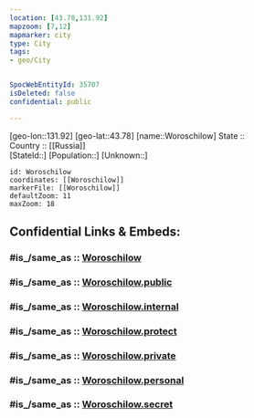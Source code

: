 ```yaml
---
location: [43.78,131.92] 
mapzoom: [7,12] 
mapmarker: city 
type: City
tags:
- geo/City


SpocWebEntityId: 35707
isDeleted: false
confidential: public

---
```

[geo-lon::131.92] 
[geo-lat::43.78] 
[name::Woroschilow] 
State ::  
Country :: [[Russia]]  
[StateId::] 
[Population::] 
[Unknown::] 


```leaflet
id: Woroschilow
coordinates: [[Woroschilow]] 
markerFile: [[Woroschilow]] 
defaultZoom: 11 
maxZoom: 18
```


## Confidential Links & Embeds: 

### #is_/same_as :: [Woroschilow](/_Standards/Earth/Continent/Asia/Asia~North/Asia~NorthEast/Primorsky_Krai/City/Woroschilow.md) 

### #is_/same_as :: [Woroschilow.public](/_public/Earth/Continent/Asia/Asia~North/Asia~NorthEast/Primorsky_Krai/City/Woroschilow.public.md) 

### #is_/same_as :: [Woroschilow.internal](/_internal/Earth/Continent/Asia/Asia~North/Asia~NorthEast/Primorsky_Krai/City/Woroschilow.internal.md) 

### #is_/same_as :: [Woroschilow.protect](/_protect/Earth/Continent/Asia/Asia~North/Asia~NorthEast/Primorsky_Krai/City/Woroschilow.protect.md) 

### #is_/same_as :: [Woroschilow.private](/_private/Earth/Continent/Asia/Asia~North/Asia~NorthEast/Primorsky_Krai/City/Woroschilow.private.md) 

### #is_/same_as :: [Woroschilow.personal](/_personal/Earth/Continent/Asia/Asia~North/Asia~NorthEast/Primorsky_Krai/City/Woroschilow.personal.md) 

### #is_/same_as :: [Woroschilow.secret](/_secret/Earth/Continent/Asia/Asia~North/Asia~NorthEast/Primorsky_Krai/City/Woroschilow.secret.md)

